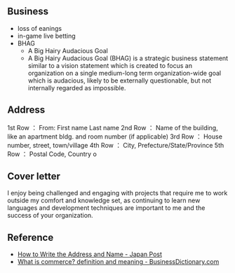 ## Business
* loss of eanings
* in-game live betting
* BHAG
    * A Big Hairy Audacious Goal
    * A Big Hairy Audacious Goal (BHAG) is a strategic business statement similar to a vision statement which is created to focus an organization on a single medium-long term organization-wide goal which is audacious, likely to be externally questionable, but not internally regarded as impossible.

## Address
1st Row ： From: First name Last name
2nd Row ： Name of the building, like an apartment bldg. and room number (if applicable)
3rd Row ： House number, street, town/village
4th Row ： City, Prefecture/State/Province
5th Row ： Postal Code, Country
o

## Cover letter
I enjoy being challenged and engaging with projects that require me to work outside my comfort and knowledge set, as continuing to learn new languages and development techniques are important to me and the success of your organization.

## Reference
* [How to Write the Address and Name - Japan Post](https://www.post.japanpost.jp/int/use/writing/normal_en.html)
* [What is commerce? definition and meaning - BusinessDictionary.com](http://www.businessdictionary.com/definition/commerce.html)
